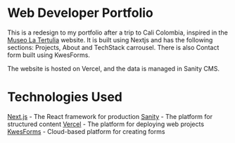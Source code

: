 # Web Developer Portfolio

This is a redesign to my portfolio after a trip to Cali Colombia, inspired in the [Museo La Tertulia](https://museolatertulia.com/) website. It is built using Nextjs and has  the following sections: Projects, About and TechStack carrousel. There is also Contact form built using KwesForms. 

The website is hosted on Vercel, and the data is managed in Sanity CMS.

# Technologies Used

[Next.js](https://nextjs.org) - The React framework for production
[Sanity](https://www.sanity.io) - The platform for structured content
[Vercel](https://vercel.com) - The platform for deploying web projects
[KwesForms](https://kwesforms.com) - Cloud-based platform for creating forms